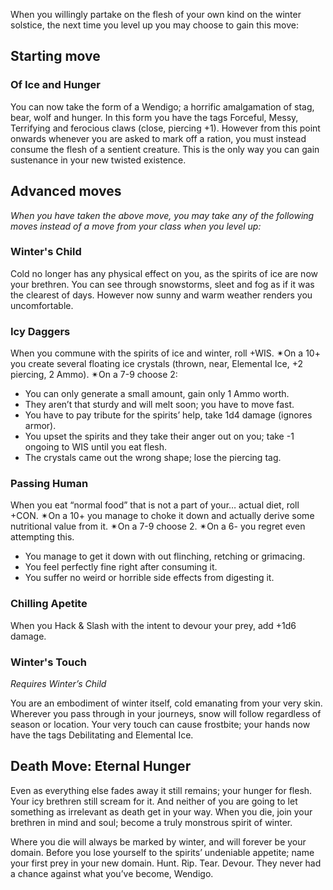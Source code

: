 When you willingly partake on the flesh of your own kind on the winter solstice, the next time you level up you may choose to gain this move:

## Starting move

### Of Ice and Hunger

You can now take the form of a Wendigo; a horrific amalgamation of stag, bear, wolf and hunger. In this form you have the tags Forceful, Messy, Terrifying and ferocious claws (close, piercing +1). However from this point onwards whenever you are asked to mark off a ration, you must instead consume the flesh of a sentient creature. This is the only way you can gain sustenance in your new twisted existence.

## Advanced moves

*When you have taken the above move, you may take any of the following moves instead of a move from your class when you level up:*

### Winter's Child

Cold no longer has any physical effect on you, as the spirits of ice are now your brethren. You can see through snowstorms, sleet and fog as if it was the clearest of days. However now sunny and warm weather renders you uncomfortable.

### Icy Daggers

When you commune with the spirits of ice and winter, roll +WIS. ✴On a 10+ you create several floating ice crystals (thrown, near, Elemental Ice, +2 piercing, 2 Ammo). ✴On a 7-9 choose 2:

* You can only generate a small amount, gain only 1 Ammo worth.
* They aren’t that sturdy and will melt soon; you have to move fast.
* You have to pay tribute for the spirits’ help, take 1d4 damage (ignores armor).
* You upset the spirits and they take their anger out on you; take -1 ongoing to WIS until you eat flesh.
* The crystals came out the wrong shape; lose the piercing tag.

### Passing Human

When you eat “normal food” that is not a part of your… actual diet, roll +CON. ✴On a 10+ you manage to choke it down and actually derive some nutritional value from it. ✴On a 7-9 choose 2. ✴On a 6- you regret even attempting this.

* You manage to get it down with out flinching, retching or grimacing.
* You feel perfectly fine right after consuming it.
* You suffer no weird or horrible side effects from digesting it.

### Chilling Apetite

When you Hack & Slash with the intent to devour your prey, add +1d6 damage.

### Winter's Touch

*Requires Winter’s Child*

You are an embodiment of winter itself, cold emanating from your very skin. Wherever you pass through in your journeys, snow will follow regardless of season or location. Your very touch can cause frostbite; your hands now have the tags Debilitating and Elemental Ice.

## Death Move: Eternal Hunger

Even as everything else fades away it still remains; your hunger for flesh. Your icy brethren still scream for it. And neither of you are going to let something as irrelevant as death get in your way. When you die, join your brethren in mind and soul; become a truly monstrous spirit of winter. 

Where you die will always be marked by winter, and will forever be your domain. Before you lose yourself to the spirits’ undeniable appetite; name your first prey in your new domain. Hunt. Rip. Tear. Devour. They never had a chance against what you’ve become, Wendigo.
